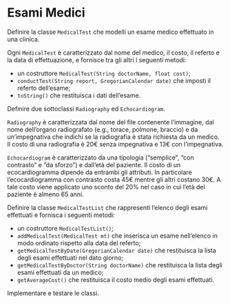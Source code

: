 # Esami Medici

Definire la classe `MedicalTest` che modelli un esame medico effettuato in una clinica.

Ogni `MedicalTest` è caratterizzato dal nome del medico, il costo, il referto e la data di effettuazione, e fornisce
tra gli altri i seguenti metodi:

- un costruttore `MedicalTest(String doctorName, float cost)`;
- `conductTest(String report, GregorianCalendar date)` che imposti il referto dell’esame;
- `toString()` che restituisca i dati dell’esame.

Definire due sottoclassi `Radiography` ed `Echocardiogram`.

`Radiography` è caratterizzata dal nome del file contenente l’immagine, dal nome dell’organo radiografato (e.g., torace,
polmone, braccio) e da un’impegnativa che indichi se la radiografia è stata richiesta da un medico. Il costo di una
radiografia è 20€ senza impegnativa e 13€ con l’impegnativa.

`Echocardiogram` è caratterizzato da una tipologia (“semplice”, “con contrasto” e “da sforzo”) e dall’età del paziente.
Il costo di un ecocardiogramma dipende da entrambi gli attributi. In particolare l’ecocardiogramma con contrasto costa
45€ mentre gli altri costano 30€. A tale costo viene applicato uno sconto del 20% nel caso in cui l’età del paziente è
almeno 65 anni.

Definire la classe `MedicalTestList` che rappresenti l’elenco degli esami effettuati e fornisca i seguenti metodi:
- un costruttore `MedicalTestList()`;
- `addMedicalTest(MedicalTest mt)` che inserisca un esame nell’elenco in modo ordinato rispetto alla data del referto;
- `getMedicalTestByDate(GregorianCalendar date)` che restituisca la lista degli esami effettuati nel dato giorno;
- `getMedicalTestByDoctor(String doctorName)` che restituisca la lista degli esami effettuati da un medico;
- `getAverageCost()` che restituisca il costo medio degli esami effettuati.

Implementare e testare le classi.